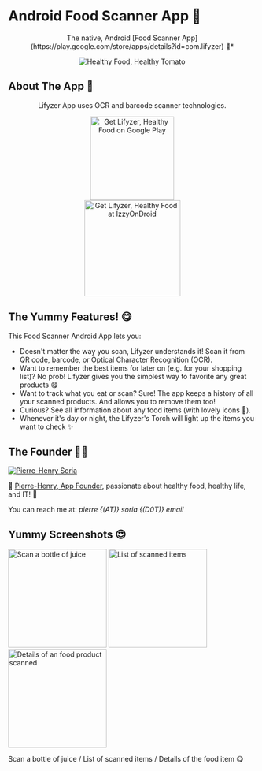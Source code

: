 # Android Food Scanner App 🍌

<div align="center" markdown="1">The native, Android [Food Scanner App](https://play.google.com/store/apps/details?id=com.lifyzer) 🥝*

![Healthy Food, Healthy Tomato](extras/assets/broccoli-healthy-food.svg)</div>


## About The App 🤔

<div align="center" markdown="1">Lifyzer App uses OCR and barcode scanner technologies.

[<img src="extras/assets/googleplay-badge.svg" width="170" alt="Get Lifyzer, Healthy Food on Google Play">](https://play.google.com/store/apps/details?id=com.lifyzer "Get It on Google Play")  
[<img src="extras/assets/izzy-on-droid_badge.png" width="195" alt="Get Lifyzer, Healthy Food at IzzyOnDroid">](https://apt.izzysoft.de/fdroid/index/apk/com.lifyzer "Get It at IzzyOnDroid")</div>


## The Yummy Features! 😋

This Food Scanner Android App lets you:

- Doesn't matter the way you scan, Lifyzer understands it! Scan it from QR code, barcode, or Optical Character Recognition (OCR).
- Want to remember the best items for later on (e.g. for your shopping list)? No prob! Lifyzer gives you the simplest way to favorite any great products 😋
- Want to track what you eat or scan? Sure! The app keeps a history of all your scanned products. And allows you to remove them too!
- Curious? See all information about any food items (with lovely icons 🤩).
- Whenever it's day or night, the Lifyzer's Torch will light up the items you want to check ✨


## The Founder 👨‍🍳

[![Pierre-Henry Soria](https://avatars0.githubusercontent.com/u/1325411?s=200)](https://ph7.me "Pierre-Henry Soria: Software Engineer")

🍓 [Pierre-Henry, App Founder](https://pierrehenry.be), passionate about healthy food, healthy life, and IT! 🍍

You can reach me at: *pierre {(AT)} soria {(D0T)} email*


## Yummy Screenshots 😍

[<img src="extras/assets/screenshots/scan-healthy-juice-bottle.jpg" width="200" alt="Scan a bottle of juice">](extras/assets/screenshots/scan-healthy-juice-bottle.jpg "Scan a bottle of juice")
[<img src="extras/assets/screenshots/lifyzer-history-scanned-food-items.png" width="200" alt="List of scanned items">](extras/assets/screenshots/lifyzer-history-scanned-food-items.png "List of scanned items")
[<img src="extras/assets/screenshots/lifyzer-food-product-details.png" width="200" alt="Details of an food product scanned">](extras/assets/screenshots/lifyzer-food-product-details.png "Details of an food product scanned")  

Scan a bottle of juice / List of scanned items / Details of the food item 😋
